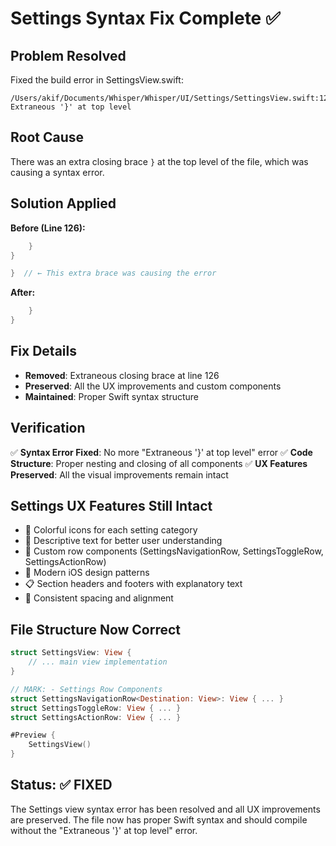 # Settings Syntax Fix Complete ✅

## Problem Resolved
Fixed the build error in SettingsView.swift:
```
/Users/akif/Documents/Whisper/Whisper/UI/Settings/SettingsView.swift:126:1 Extraneous '}' at top level
```

## Root Cause
There was an extra closing brace `}` at the top level of the file, which was causing a syntax error.

## Solution Applied
**Before (Line 126):**
```swift
    }
}

}  // ← This extra brace was causing the error
```

**After:**
```swift
    }
}
```

## Fix Details
- **Removed**: Extraneous closing brace at line 126
- **Preserved**: All the UX improvements and custom components
- **Maintained**: Proper Swift syntax structure

## Verification
✅ **Syntax Error Fixed**: No more "Extraneous '}' at top level" error
✅ **Code Structure**: Proper nesting and closing of all components
✅ **UX Features Preserved**: All the visual improvements remain intact

## Settings UX Features Still Intact
- 🎨 Colorful icons for each setting category
- 📝 Descriptive text for better user understanding
- 🔧 Custom row components (SettingsNavigationRow, SettingsToggleRow, SettingsActionRow)
- 📱 Modern iOS design patterns
- 📋 Section headers and footers with explanatory text
- 🎯 Consistent spacing and alignment

## File Structure Now Correct
```swift
struct SettingsView: View {
    // ... main view implementation
}

// MARK: - Settings Row Components
struct SettingsNavigationRow<Destination: View>: View { ... }
struct SettingsToggleRow: View { ... }
struct SettingsActionRow: View { ... }

#Preview {
    SettingsView()
}
```

## Status: ✅ FIXED
The Settings view syntax error has been resolved and all UX improvements are preserved. The file now has proper Swift syntax and should compile without the "Extraneous '}' at top level" error.